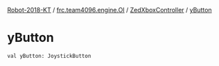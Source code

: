 [Robot-2018-KT](../../index.md) / [frc.team4096.engine.OI](../index.md) / [ZedXboxController](index.md) / [yButton](./y-button.md)

# yButton

`val yButton: JoystickButton`